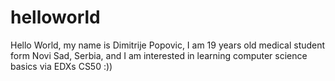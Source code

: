# helloworld
Hello World, my name is Dimitrije Popovic, 
I am 19 years old medical student form Novi Sad, Serbia, 
and I am interested in learning computer science basics via EDXs CS50 :))
